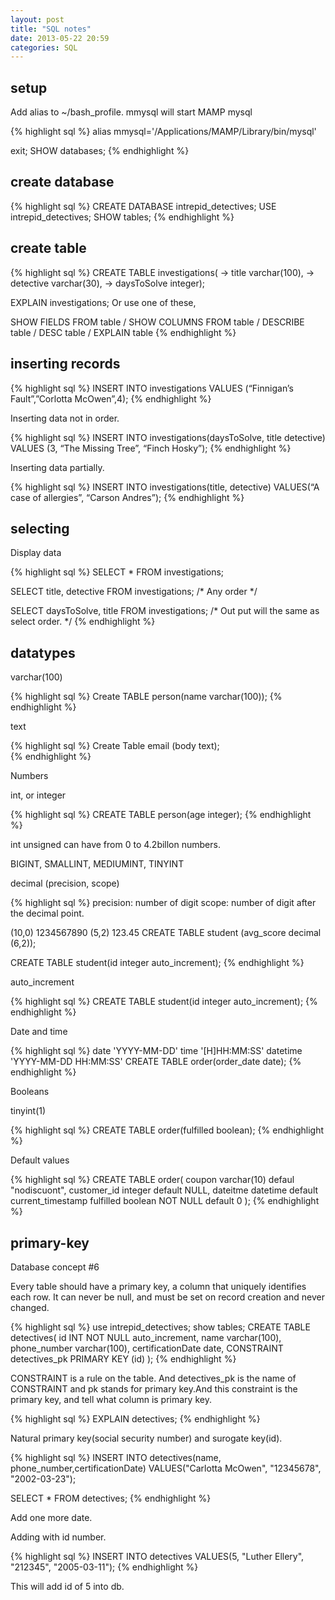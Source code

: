 ```yaml
---
layout: post
title: "SQL notes"
date: 2013-05-22 20:59
categories: SQL
---
```


## setup

Add alias to ~/bash_profile. mmysql will start MAMP mysql

{% highlight sql %}
alias mmysql='/Applications/MAMP/Library/bin/mysql'

exit; 
SHOW databases;
{% endhighlight %}


## create database

{% highlight sql %}
CREATE DATABASE intrepid_detectives;
USE intrepid_detectives;
SHOW tables;
{% endhighlight %}


## create table

{% highlight sql %}
CREATE TABLE investigations(
-> title varchar(100),
-> detective varchar(30),
-> daysToSolve integer);

EXPLAIN investigations; Or use one of these,

SHOW FIELDS FROM table / SHOW COLUMNS FROM table / DESCRIBE table / DESC table / EXPLAIN table
{% endhighlight %}


## inserting records

{% highlight sql %}
INSERT INTO investigations VALUES (“Finnigan’s Fault”,”Corlotta McOwen”,4);
{% endhighlight %}


Inserting data not in order.

{% highlight sql %}
INSERT INTO investigations(daysToSolve, title detective) VALUES (3, “The Missing Tree”, “Finch Hosky”);
{% endhighlight %}

Inserting data partially.

{% highlight sql %}
INSERT INTO investigations(title, detective) VALUES(“A case of allergies”, “Carson Andres”);
{% endhighlight %}


## selecting

Display data

{% highlight sql %}
SELECT * FROM investigations;

SELECT title, detective FROM investigations;
/* Any order */


SELECT daysToSolve, title FROM investigations;
/* Out put will the same as select order. */
{% endhighlight %}


## datatypes

varchar(100)

{% highlight sql %}
Create TABLE person(name varchar(100));
{% endhighlight %} 

text

{% highlight sql %}
Create Table email (body text);  
{% endhighlight %}


Numbers
    
int, or integer
	
{% highlight sql %}
CREATE TABLE person(age integer);
{% endhighlight %}


int unsigned can have from 0 to 4.2billon numbers.

BIGINT, SMALLINT, MEDIUMINT, TINYINT	
    
decimal (precision, scope) 
	
{% highlight sql %}
precision: number of digit
scope: number of digit after the decimal point.

(10,0) 1234567890
(5,2) 123.45
CREATE TABLE student (avg_score decimal (6,2));

CREATE TABLE student(id integer auto_increment);
{% endhighlight %}


auto_increment
	
{% highlight sql %}
CREATE TABLE student(id integer auto_increment);
{% endhighlight %}

	

Date and time

{% highlight sql %}
date 		'YYYY-MM-DD'
time		'[H]HH:MM:SS'
datetime	'YYYY-MM-DD HH:MM:SS'
CREATE TABLE order(order_date date);
{% endhighlight %}


Booleans

tinyint(1)
	
{% highlight sql %}
CREATE TABLE order(fulfilled boolean);
{% endhighlight %}



Default values
	
{% highlight sql %}
CREATE TABLE order(
	coupon varchar(10) defaul "nodiscuont",
	customer_id integer default NULL,
	dateitme datetime default current_timestamp
	fulfilled boolean NOT NULL default 0
);
{% endhighlight %}



## primary-key

Database concept #6

Every table should have a primary key, a column that uniquely identifies each row. It can never be null, and must be set on record creation and never changed.

{% highlight sql %}
use intrepid_detectives;
show tables;
CREATE TABLE detectives(
id INT NOT NULL auto_increment,
name varchar(100),
phone_number varchar(100),
certificationDate date,
CONSTRAINT detectives_pk PRIMARY KEY (id)
);
{% endhighlight %}

CONSTRAINT is a rule on the table. And detectives_pk is the name of CONSTRAINT and pk stands for primary key.And this constraint is the primary key, and tell what column is primary key.
	
{% highlight sql %}
EXPLAIN detectives;
{% endhighlight %}

	
Natural primary key(social security number) and surogate key(id). 
	
{% highlight sql %}
INSERT INTO detectives(name, phone_number,certificationDate)
VALUES("Carlotta McOwen", "12345678", "2002-03-23");

SELECT * FROM detectives;
{% endhighlight %}

	
Add one more date.

Adding with id number.
	
{% highlight sql %}
INSERT INTO detectives VALUES(5, "Luther Ellery", "212345", "2005-03-11");
{% endhighlight %}




This will add id of 5 into db.
